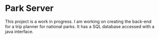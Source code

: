 # Park Server

This project is a work in progress. I am working on creating the back-end for a trip planner for national parks. It has a SQL database accessed with a java interface.